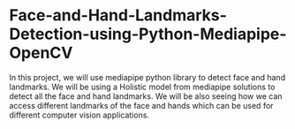 # Face-and-Hand-Landmarks-Detection-using-Python-Mediapipe-OpenCV
In this project, we will use mediapipe python library to detect face and hand landmarks. We will be using a Holistic model from mediapipe solutions to detect all the face and hand landmarks. We will be also seeing how we can access different landmarks of the face and hands which can be used for different computer vision applications.
